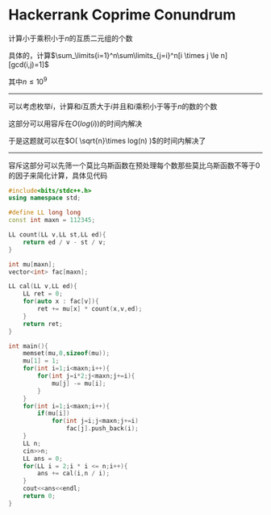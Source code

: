 # Hackerrank Coprime Conundrum

计算小于乘积小于$n$的互质二元组的个数

具体的，计算$\sum_\limits{i=1}^n\sum\limits_{j=i}^n[i \times j \le n][gcd(i,j)=1]$

其中$n\le 10^9$

----

可以考虑枚举$i$，计算和$i$互质大于$i$并且和$i$乘积小于等于$n$的数的个数

这部分可以用容斥在$O(log(i))$的时间内解决

于是这题就可以在$O( \sqrt{n}\times log(n) )$的时间内解决了

---

容斥这部分可以先筛一个莫比乌斯函数在预处理每个数那些莫比乌斯函数不等于0的因子来简化计算，具体见代码

```cpp
#include<bits/stdc++.h>
using namespace std;

#define LL long long 
const int maxn = 112345;

LL count(LL v,LL st,LL ed){
    return ed / v - st / v;
}

int mu[maxn];
vector<int> fac[maxn];

LL cal(LL v,LL ed){
    LL ret = 0;
    for(auto x : fac[v]){
        ret += mu[x] * count(x,v,ed);
    }
    return ret;
}

int main(){
    memset(mu,0,sizeof(mu));
    mu[1] = 1;
    for(int i=1;i<maxn;i++){
        for(int j=i*2;j<maxn;j+=i){
            mu[j] -= mu[i];
        }
    }
    for(int i=1;i<maxn;i++){
        if(mu[i])
            for(int j=i;j<maxn;j+=i)
                fac[j].push_back(i);
    }
    LL n;
    cin>>n;
    LL ans = 0;
    for(LL i = 2;i * i <= n;i++){
        ans += cal(i,n / i);
    }
    cout<<ans<<endl;
    return 0;
}
```


